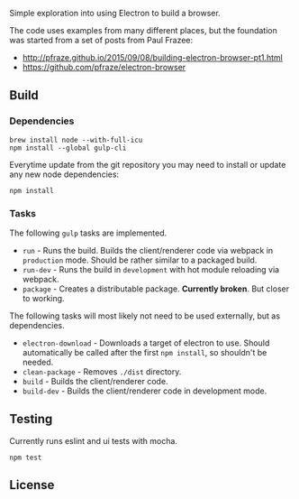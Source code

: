 Simple exploration into using Electron to build a browser.

The code uses examples from many different places, but the foundation was started from a set of posts from Paul Frazee:

* http://pfraze.github.io/2015/09/08/building-electron-browser-pt1.html
* https://github.com/pfraze/electron-browser

## Build

### Dependencies

```
brew install node --with-full-icu
npm install --global gulp-cli
```

Everytime update from the git repository you may need to install or update any new node dependencies:
```
npm install
```

### Tasks

The following `gulp` tasks are implemented.

* `run` - Runs the build. Builds the client/renderer code via webpack in `production` mode. Should be rather similar to a packaged build.
* `run-dev` - Runs the build in `development` with hot module reloading via webpack.
* `package` - Creates a distributable package. **Currently broken**. But closer to working.

The following tasks will most likely not need to be used externally, but as dependencies.

* `electron-download` - Downloads a target of electron to use. Should automatically be called after the first `npm install`, so shouldn't be needed.
* `clean-package` - Removes `./dist` directory.
* `build` - Builds the client/renderer code.
* `build-dev` - Builds the client/renderer code in development mode.

## Testing

Currently runs eslint and ui tests with mocha.

```
npm test
```

## License
